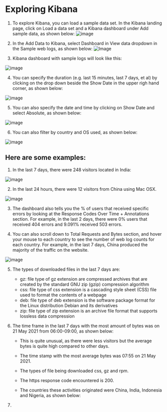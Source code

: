 # Exploring Kibana
1.  To explore Kibana, you can load a sample data set. In the Kibana landing page, click on Load a data set and a Kibana dashboard under Add sample data, as shown below:
![image](https://user-images.githubusercontent.com/84385348/119345517-5502b580-bcdc-11eb-8fdf-f4f6a66d386a.png)
   
2.  In the Add Data to Kibana, select Dashboard in View data dropdown in the Sample web logs, as shown below:
![Image](https://github.com/ghialazaro/Week13-Homework-PROJECT/blob/ccaafeda0d7b3be4f0c56f583eb2e03620e62712/Exploring%20Kibana/Images/Add%20Sample%20web%20log.png)

3.  Kibana dashboard with sample logs will look like this:

![image](https://user-images.githubusercontent.com/84385348/119345651-84192700-bcdc-11eb-9526-9e610b4ba2e7.png)


4.  You can specify the duration (e.g. last 15 minutes, last 7 days, et al) by clicking on the drop down beside the Show Date in the upper righ hand corner, as shown below:

![image](https://user-images.githubusercontent.com/84385348/119347088-5f25b380-bcde-11eb-9e5e-eb835f980f34.png)


5.  You can also specify the date and time by clicking on Show Date and select Absolute, as shown below:

![image](https://user-images.githubusercontent.com/84385348/119346718-ede60080-bcdd-11eb-9c89-01c6413f02a9.png)


6.  You can also filter by country and OS used, as shown below:

![image](https://user-images.githubusercontent.com/84385348/119346909-238ae980-bcde-11eb-845f-360602cc2a02.png)


## Here are some examples:

1.  In the last 7 days, there were 248 visitors located in India:

![image](https://user-images.githubusercontent.com/84385348/119347420-d9563800-bcde-11eb-863d-e6523a2944ce.png)

2.  In the last 24 hours, there were 12 visitors from China using Mac OSX.

![image](https://user-images.githubusercontent.com/84385348/119347503-f5f27000-bcde-11eb-81cc-5ad6e1880fb3.png)


3.  The dashboard also tells you the % of users that received specific errors by looking at the Response Codes Over Time + Annotations section.   For example, in the last 2 days, there were 0% users that received 404 errors and 9.091% received 503 errors.


4.  You can also scroll down to Total Requests and Bytes section, and hover your mouse to each country to see the number of web log counts for each country.   For example, in the last 7 days, China produced the majority of the traffic on the website.

![image](https://user-images.githubusercontent.com/84385348/119347700-3b16a200-bcdf-11eb-9702-d1889a5e57a8.png)


5.  The types of downloaded files in the last 7 days are:
    - gz:  file type of gz extension are compressed archives that are created by the standard GNU zip (gzip) compression algorithm
    - css:  file type of css extension is a cascading style sheet (CSS) file used to format the contents of a webpage
    - deb:  file type of deb extension is the software package format for the Linux distribution Debian and its derivatives
    - zip:  file type of zip extension is an archive file format that supports lossless data compression
    
    
6.  The time frame in the last 7 days with the most amount of bytes was on 21 May 2021 from 06:00-09:00, as shown below:


    - This is quite unusual, as there were less visitors but the average bytes is quite high compared to other days.

    - The time stamp with the most average bytes was 07:55 on 21 May 2021.   
    
    - The types of file being downloaded css, gz and rpm.
    
    - The https response code encountered is 200.
    
    - The countries these activities originated were China, India, Indonesia and Nigeria, as shown below:
    
10.
    
    

